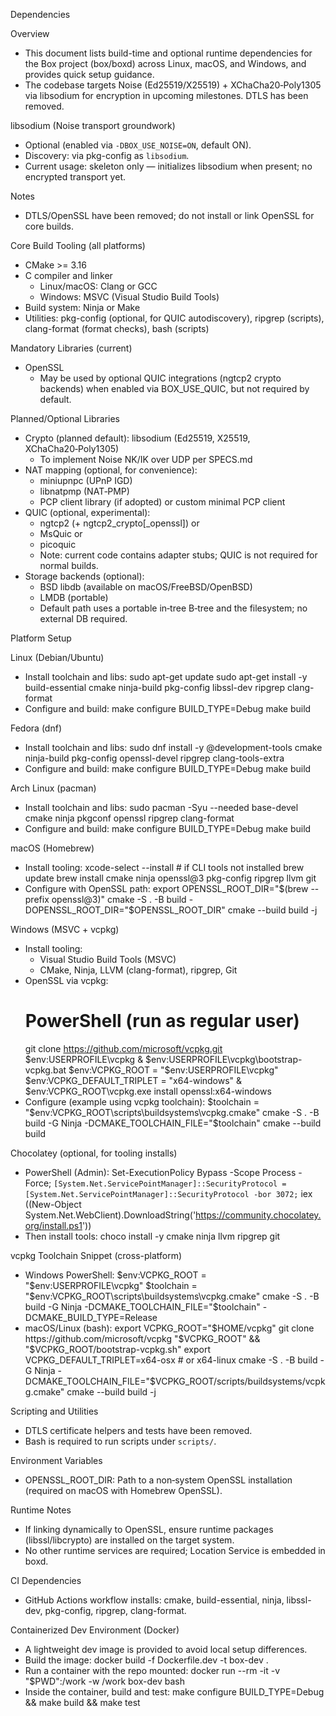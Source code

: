 Dependencies

Overview
- This document lists build-time and optional runtime dependencies for the Box project (box/boxd) across Linux, macOS, and Windows, and provides quick setup guidance.
- The codebase targets Noise (Ed25519/X25519) + XChaCha20‑Poly1305 via libsodium for encryption in upcoming milestones. DTLS has been removed.

libsodium (Noise transport groundwork)
- Optional (enabled via `-DBOX_USE_NOISE=ON`, default ON).
- Discovery: via pkg-config as `libsodium`.
- Current usage: skeleton only — initializes libsodium when present; no encrypted transport yet.

Notes
- DTLS/OpenSSL have been removed; do not install or link OpenSSL for core builds.

Core Build Tooling (all platforms)
- CMake >= 3.16
- C compiler and linker
  - Linux/macOS: Clang or GCC
  - Windows: MSVC (Visual Studio Build Tools)
- Build system: Ninja or Make
- Utilities: pkg-config (optional, for QUIC autodiscovery), ripgrep (scripts), clang-format (format checks), bash (scripts)

Mandatory Libraries (current)
- OpenSSL
  - May be used by optional QUIC integrations (ngtcp2 crypto backends) when enabled via BOX_USE_QUIC, but not required by default.

Planned/Optional Libraries
- Crypto (planned default): libsodium (Ed25519, X25519, XChaCha20‑Poly1305)
  - To implement Noise NK/IK over UDP per SPECS.md
- NAT mapping (optional, for convenience):
  - miniupnpc (UPnP IGD)
  - libnatpmp (NAT‑PMP)
  - PCP client library (if adopted) or custom minimal PCP client
- QUIC (optional, experimental):
  - ngtcp2 (+ ngtcp2_crypto[_openssl]) or
  - MsQuic or
  - picoquic
  - Note: current code contains adapter stubs; QUIC is not required for normal builds.
- Storage backends (optional):
  - BSD libdb (available on macOS/FreeBSD/OpenBSD)
  - LMDB (portable)
  - Default path uses a portable in‑tree B‑tree and the filesystem; no external DB required.

Platform Setup

Linux (Debian/Ubuntu)
- Install toolchain and libs:
  sudo apt-get update
  sudo apt-get install -y build-essential cmake ninja-build pkg-config libssl-dev ripgrep clang-format
- Configure and build:
  make configure BUILD_TYPE=Debug
  make build

Fedora (dnf)
- Install toolchain and libs:
  sudo dnf install -y @development-tools cmake ninja-build pkg-config openssl-devel ripgrep clang-tools-extra
- Configure and build:
  make configure BUILD_TYPE=Debug
  make build

Arch Linux (pacman)
- Install toolchain and libs:
  sudo pacman -Syu --needed base-devel cmake ninja pkgconf openssl ripgrep clang-format
- Configure and build:
  make configure BUILD_TYPE=Debug
  make build

macOS (Homebrew)
- Install tooling:
  xcode-select --install  # if CLI tools not installed
  brew update
  brew install cmake ninja openssl@3 pkg-config ripgrep llvm git
- Configure with OpenSSL path:
  export OPENSSL_ROOT_DIR="$(brew --prefix openssl@3)"
  cmake -S . -B build -DOPENSSL_ROOT_DIR="$OPENSSL_ROOT_DIR"
  cmake --build build -j

Windows (MSVC + vcpkg)
- Install tooling:
  - Visual Studio Build Tools (MSVC)
  - CMake, Ninja, LLVM (clang-format), ripgrep, Git
- OpenSSL via vcpkg:
  # PowerShell (run as regular user)
  git clone https://github.com/microsoft/vcpkg.git $env:USERPROFILE\vcpkg
  & $env:USERPROFILE\vcpkg\bootstrap-vcpkg.bat
  $env:VCPKG_ROOT = "$env:USERPROFILE\vcpkg"
  $env:VCPKG_DEFAULT_TRIPLET = "x64-windows"
  & $env:VCPKG_ROOT\vcpkg.exe install openssl:x64-windows
- Configure (example using vcpkg toolchain):
  $toolchain = "$env:VCPKG_ROOT\scripts\buildsystems\vcpkg.cmake"
  cmake -S . -B build -G Ninja -DCMAKE_TOOLCHAIN_FILE="$toolchain"
  cmake --build build

Chocolatey (optional, for tooling installs)
- PowerShell (Admin):
  Set-ExecutionPolicy Bypass -Scope Process -Force; `
    [System.Net.ServicePointManager]::SecurityProtocol = [System.Net.ServicePointManager]::SecurityProtocol -bor 3072; `
    iex ((New-Object System.Net.WebClient).DownloadString('https://community.chocolatey.org/install.ps1'))
- Then install tools:
  choco install -y cmake ninja llvm ripgrep git

vcpkg Toolchain Snippet (cross-platform)
- Windows PowerShell:
  $env:VCPKG_ROOT = "$env:USERPROFILE\vcpkg"
  $toolchain = "$env:VCPKG_ROOT\scripts\buildsystems\vcpkg.cmake"
  cmake -S . -B build -G Ninja -DCMAKE_TOOLCHAIN_FILE="$toolchain" -DCMAKE_BUILD_TYPE=Release
- macOS/Linux (bash):
  export VCPKG_ROOT="$HOME/vcpkg"
  git clone https://github.com/microsoft/vcpkg "$VCPKG_ROOT" && "$VCPKG_ROOT/bootstrap-vcpkg.sh"
  export VCPKG_DEFAULT_TRIPLET=x64-osx   # or x64-linux
  cmake -S . -B build -G Ninja -DCMAKE_TOOLCHAIN_FILE="$VCPKG_ROOT/scripts/buildsystems/vcpkg.cmake"
  cmake --build build -j

Scripting and Utilities
- DTLS certificate helpers and tests have been removed.
- Bash is required to run scripts under `scripts/`.

Environment Variables
- OPENSSL_ROOT_DIR: Path to a non‑system OpenSSL installation (required on macOS with Homebrew OpenSSL).

Runtime Notes
- If linking dynamically to OpenSSL, ensure runtime packages (libssl/libcrypto) are installed on the target system.
- No other runtime services are required; Location Service is embedded in boxd.

CI Dependencies
- GitHub Actions workflow installs: cmake, build-essential, ninja, libssl-dev, pkg-config, ripgrep, clang-format.

Containerized Dev Environment (Docker)
- A lightweight dev image is provided to avoid local setup differences.
- Build the image:
  docker build -f Dockerfile.dev -t box-dev .
- Run a container with the repo mounted:
  docker run --rm -it -v "$PWD":/work -w /work box-dev bash
- Inside the container, build and test:
  make configure BUILD_TYPE=Debug && make build && make test
